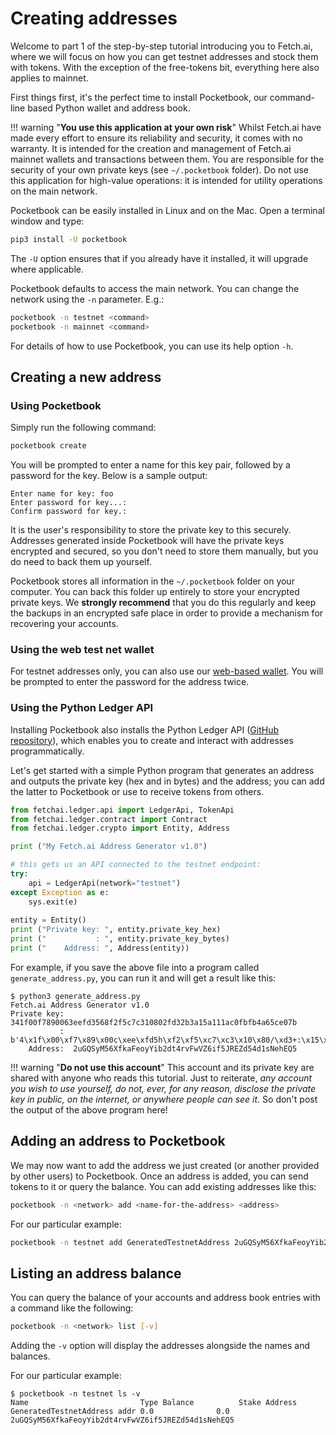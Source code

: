 # Creating addresses

Welcome to part 1 of the step-by-step tutorial introducing you to Fetch.ai, where we will focus on how you can get testnet addresses and stock them with tokens. With the exception of the free-tokens bit, everything here also applies to mainnet.

First things first, it's the perfect time to install Pocketbook, our command-line based Python wallet and address book.

!!! warning "**You use this application at your own risk**"
    Whilst Fetch.ai have made every effort to ensure its reliability and security, it comes with no warranty. It is intended for the creation and management of Fetch.ai mainnet wallets and transactions between them. You are responsible for the security of your own private keys (see `~/.pocketbook` folder). Do not use this application for high-value operations: it is intended for utility operations on the main network.

Pocketbook can be easily installed in Linux and on the Mac. Open a terminal window and type:

``` bash
pip3 install -U pocketbook
```

The `-U` option ensures that if you already have it installed, it will upgrade where applicable.

Pocketbook defaults to access the main network. You can change the network using the `-n` parameter. E.g.:

``` bash
pocketbook -n testnet <command>
pocketbook -n mainnet <command>
```

For details of how to use Pocketbook, you can use its help option `-h`.


## Creating a new address

### Using Pocketbook

Simply run the following command:

``` bash
pocketbook create
```

You will be prompted to enter a name for this key pair, followed by a password for the key. Below is a sample output:

```
Enter name for key: foo
Enter password for key...:
Confirm password for key.:
```

It is the user's responsibility to store the private key to this securely. Addresses generated inside Pocketbook will have the private keys encrypted and secured, so you don't need to store them manually, but you do need to back them up yourself. 

Pocketbook stores all information in the `~/.pocketbook` folder on your computer. You can back this folder up entirely to store your encrypted private keys. We **strongly recommend** that you do this regularly and keep the backups in an encrypted safe place in order to provide a mechanism for recovering your accounts.

### Using the web test net wallet

For testnet addresses only, you can also use our [web-based wallet](https://testnet-wallet.fetch.ai/). You will be prompted to enter the password for the address twice.

### Using the Python Ledger API

Installing Pocketbook also installs the Python Ledger API ([GitHub repository](https://github.com/fetchai/ledger-api-py)), which enables you to create and interact with addresses programmatically.

Let's get started with a simple Python program that generates an address and outputs the private key (hex and in bytes) and the address; you can add the latter to Pocketbook or use to receive tokens from others.

``` python
from fetchai.ledger.api import LedgerApi, TokenApi
from fetchai.ledger.contract import Contract
from fetchai.ledger.crypto import Entity, Address

print ("My Fetch.ai Address Generator v1.0")

# this gets us an API connected to the testnet endpoint:
try:
	api = LedgerApi(network="testnet")
except Exception as e:
	sys.exit(e)
	
entity = Entity()
print ("Private key: ", entity.private_key_hex)
print ("           : ", entity.private_key_bytes)
print ("    Address: ", Address(entity))
```

For example, if you save the above file into a program called `generate_address.py`, you can run it and will get a result like this:

```
$ python3 generate_address.py 
Fetch.ai Address Generator v1.0
Private key:  341f00f7890063eefd3568f2f5c7c310802fd32b3a15a111ac0fbfb4a65ce07b
           :  b'4\x1f\x00\xf7\x89\x00c\xee\xfd5h\xf2\xf5\xc7\xc3\x10\x80/\xd3+:\x15\xa1\x11\xac\x0f\xbf\xb4\xa6\\\xe0{'
    Address:  2uGQSyM56XfkaFeoyYib2dt4rvFwVZ6if5JREZd54d1sNehEQ5
```

!!! warning "**Do not use this account**"
    This account and its private key are shared with anyone who reads this tutorial. Just to reiterate, *any account you wish to use yourself, do not, ever, for any reason, disclose the private key in public, on the internet, or anywhere people can see it*. So don't post the output of the above program here!


## Adding an address to Pocketbook

We may now want to add the address we just created (or another provided by other users) to Pocketbook. Once an address is added, you can send tokens to it or query the balance. You can add existing addresses like this:

``` bash
pocketbook -n <network> add <name-for-the-address> <address>
```

For our particular example:

``` bash
pocketbook -n testnet add GeneratedTestnetAddress 2uGQSyM56XfkaFeoyYib2dt4rvFwVZ6if5JREZd54d1sNehEQ5
```


## Listing an address balance

You can query the balance of your accounts and address book entries with a command like the following:

``` bash
pocketbook -n <network> list [-v]
```

Adding the `-v` option will display the addresses alongside the names and balances.

For our particular example:


```
$ pocketbook -n testnet ls -v
Name                         Type Balance          Stake Address
GeneratedTestnetAddress addr 0.0              0.0   2uGQSyM56XfkaFeoyYib2dt4rvFwVZ6if5JREZd54d1sNehEQ5
```

